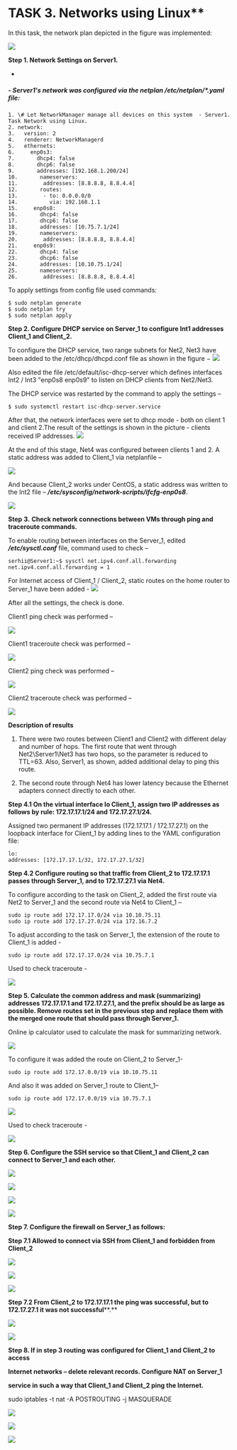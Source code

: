# TASK 3. Networks using Linux**

In this task, the network plan depicted in the figure was implemented:

![](https://github.com/serhiib0x/EPAM-OnlineUA-Cloud-DevOps-Fundamentals-Autumn-2022/blob/66a8acadb732fd93398e4dc31c721ddca5781c6b/Network_using_Linux/Screenshots/001_Networking_plan.jpg)

**Step 1. Network Settings on Server1.**

-
##### - Server1's network was configured via the netplan /etc/netplan/\*.yaml file:
```
1. \# Let NetworkManager manage all devices on this system  - Server1. Task Network using Linux.
2. network:
3.   version: 2
4.   renderer: NetworkManagerd
5.   ethernets:
6.     enp0s3:
7.       dhcp4: false
8.       dhcp6: false
9.       addresses: [192.168.1.200/24]
10.       nameservers:
11.        addresses: [8.8.8.8, 8.8.4.4]
12.       routes:
13.        - to: 0.0.0.0/0
14.          via: 192.168.1.1
15.     enp0s8:
16.       dhcp4: false
17.       dhcp6: false
18.       addresses: [10.75.7.1/24]
19.       nameservers:
20.        addresses: [8.8.8.8, 8.8.4.4]
21.     enp0s9:
22.       dhcp4: false
23.       dhcp6: false
24.       addresses: [10.10.75.1/24]
25.       nameservers:
26.        addresses: [8.8.8.8, 8.8.4.4]
```
To apply settings from config file used commands:
```
$ sudo netplan generate
$ sudo netplan try
$ sudo netplan apply
```
**Step 2. Configure DHCP service on Server\_1 to configure Int1 addresses Client\_1 and Client\_2.**

To configure the DHCP service, two range subnets for Net2, Net3 have been added to the /etc/dhcp/dhcpd.conf file as shown in the figure − 
![](https://github.com/serhiib0x/EPAM-OnlineUA-Cloud-DevOps-Fundamentals-Autumn-2022/blob/main/Network_using_Linux/Screenshots/image002.png)

Also edited the file /etc/default/isc-dhcp-server which defines interfaces Int2 / Int3 "enp0s8 enp0s9" to listen on DHCP clients from Net2/Net3.

The DHCP service was restarted by the command to apply the settings –
```
$ sudo systemctl restart isc-dhcp-server.service
```
After that, the network interfaces were set to dhcp mode - both on client 1 and client 2.The result of the settings is shown in the picture - clients received IP addresses. ![](https://github.com/serhiib0x/EPAM-OnlineUA-Cloud-DevOps-Fundamentals-Autumn-2022/blob/main/Network_using_Linux/Screenshots/image003.png)

At the end of this stage, Net4 was configured between clients 1 and 2. A static address was added to Client\_1 via netplanfile –

![](https://github.com/serhiib0x/EPAM-OnlineUA-Cloud-DevOps-Fundamentals-Autumn-2022/blob/main/Network_using_Linux/Screenshots/image004.png)

And because Client\_2 works under CentOS, a static address was written to the Int2 file – _**/etc/sysconfig/network-scripts/ifcfg-enp0s8**_.

![](https://github.com/serhiib0x/EPAM-OnlineUA-Cloud-DevOps-Fundamentals-Autumn-2022/blob/main/Network_using_Linux/Screenshots/image005.png)

**Step**  **3.**  **Check network connections between VMs through ping and traceroute commands.**

To enable routing between interfaces on the Server\_1, edited  **_/etc/sysctl.conf_**  file, command used to check –
```
serhii@Server1:~$ sysctl net.ipv4.conf.all.forwarding
net.ipv4.conf.all.forwarding = 1
```
For Internet access of Client\_1 / Client\_2, static routes on the home router to Server\_1 have been added - 
![](https://github.com/serhiib0x/EPAM-OnlineUA-Cloud-DevOps-Fundamentals-Autumn-2022/blob/main/Network_using_Linux/Screenshots/image006.png)

After all the settings, the check is done.

Client1 ping check was performed –

![](https://github.com/serhiib0x/EPAM-OnlineUA-Cloud-DevOps-Fundamentals-Autumn-2022/blob/main/Network_using_Linux/Screenshots/image007.png)

Client1 traceroute check was performed –

![](https://github.com/serhiib0x/EPAM-OnlineUA-Cloud-DevOps-Fundamentals-Autumn-2022/blob/main/Network_using_Linux/Screenshots/image008.png)

Client2 ping check was performed –

![](https://github.com/serhiib0x/EPAM-OnlineUA-Cloud-DevOps-Fundamentals-Autumn-2022/blob/main/Network_using_Linux/Screenshots/image009.png)

Client2 traceroute check was performed –

![](https://github.com/serhiib0x/EPAM-OnlineUA-Cloud-DevOps-Fundamentals-Autumn-2022/blob/main/Network_using_Linux/Screenshots/image010.png)

**Description of results**

1. There were two routes between Client1 and Client2 with different delay and number of hops. The first route that went through Net2\Server1\Net3 has two hops, so the parameter is reduced to TTL=63. Also, Server1, as shown, added additional delay to ping this route.

2. The second route through Net4 has lower latency because the Ethernet adapters connect directly to each other.

**Step 4.1 On the virtual interface lo Client\_1, assign two IP addresses as follows by rule: 172.17.17.1/24 and 172.17.27.1/24.**

Assigned two permanent IP addresses (172.17.17.1 / 172.17.27.1) on the loopback interface for Client\_1 by adding lines to the YAML configuration file:
```
lo:
addresses: [172.17.17.1/32, 172.17.27.1/32]
```
**Step 4.2 Configure routing so that traffic from Client\_2 to 172.17.17.1 passes through Server\_1, and to 172.17.27.1 via Net4.**

To configure according to the task on Client\_2, added the first route via Net2 to Server\_1 and the second route via Net4 to Client\_1 –
```
sudo ip route add 172.17.17.0/24 via 10.10.75.11
sudo ip route add 172.17.27.0/24 via 172.16.7.2
```
To adjust according to the task on Server\_1, the extension of the route to Client\_1 is added -
```
sudo ip route add 172.17.17.0/24 via 10.75.7.1
```
Used to check traceroute -

![](https://github.com/serhiib0x/EPAM-OnlineUA-Cloud-DevOps-Fundamentals-Autumn-2022/blob/main/Network_using_Linux/Screenshots/image011.png)

**Step 5. Calculate the common address and mask (summarizing) addresses 172.17.17.1 and 172.17.27.1, and the prefix should be as large as possible. Remove routes set in the previous step and replace them with the merged one route that should pass through Server\_1.**

Online ip calculator used to calculate the mask for summarizing network.

![](https://github.com/serhiib0x/EPAM-OnlineUA-Cloud-DevOps-Fundamentals-Autumn-2022/blob/main/Network_using_Linux/Screenshots/image012.png)

To configure it was added the route on Client\_2 to Server\_1-
```
sudo ip route add 172.17.0.0/19 via 10.10.75.11
```
And also it was added on Server\_1 route to Client\_1–
```
sudo ip route add 172.17.0.0/19 via 10.75.7.1
```
![](https://github.com/serhiib0x/EPAM-OnlineUA-Cloud-DevOps-Fundamentals-Autumn-2022/blob/main/Network_using_Linux/Screenshots/image013.png)

Used to check traceroute -

![](https://github.com/serhiib0x/EPAM-OnlineUA-Cloud-DevOps-Fundamentals-Autumn-2022/blob/main/Network_using_Linux/Screenshots/image014.png)

**Step 6. Configure the SSH service so that Client\_1 and Client\_2 can connect to Server\_1 and each other.**

![](https://github.com/serhiib0x/EPAM-OnlineUA-Cloud-DevOps-Fundamentals-Autumn-2022/blob/main/Network_using_Linux/Screenshots/image015.png)

![](https://github.com/serhiib0x/EPAM-OnlineUA-Cloud-DevOps-Fundamentals-Autumn-2022/blob/main/Network_using_Linux/Screenshots/image016.png)

![](https://github.com/serhiib0x/EPAM-OnlineUA-Cloud-DevOps-Fundamentals-Autumn-2022/blob/main/Network_using_Linux/Screenshots/image017.png)

![](https://github.com/serhiib0x/EPAM-OnlineUA-Cloud-DevOps-Fundamentals-Autumn-2022/blob/main/Network_using_Linux/Screenshots/image018.png)

**Step 7. Configure the firewall on Server\_1 as follows:**

**Step 7.1 Allowed to connect via SSH from Client\_1 and forbidden from Client\_2**

![](https://github.com/serhiib0x/EPAM-OnlineUA-Cloud-DevOps-Fundamentals-Autumn-2022/blob/main/Network_using_Linux/Screenshots/image019.png)

![](https://github.com/serhiib0x/EPAM-OnlineUA-Cloud-DevOps-Fundamentals-Autumn-2022/blob/main/Network_using_Linux/Screenshots/image020.png)

![](https://github.com/serhiib0x/EPAM-OnlineUA-Cloud-DevOps-Fundamentals-Autumn-2022/blob/main/Network_using_Linux/Screenshots/image021.png)

**Step 7.2 From Client\_2 to 172.17.17.1 the ping was successful, but to 172.17.27.1 it was not successful****.**

![](https://github.com/serhiib0x/EPAM-OnlineUA-Cloud-DevOps-Fundamentals-Autumn-2022/blob/main/Network_using_Linux/Screenshots/image022.png)

![](https://github.com/serhiib0x/EPAM-OnlineUA-Cloud-DevOps-Fundamentals-Autumn-2022/blob/main/Network_using_Linux/Screenshots/image023.png)

**Step 8. If in step 3 routing was configured for Client\_1 and Client\_2 to access**

**Internet networks – delete relevant records. Configure NAT on Server\_1**

**service in such a way that Client\_1 and Client\_2 ping the Internet.**

sudo iptables -t nat -A POSTROUTING -j MASQUERADE

![](https://github.com/serhiib0x/EPAM-OnlineUA-Cloud-DevOps-Fundamentals-Autumn-2022/blob/main/Network_using_Linux/Screenshots/image024.png)

![](https://github.com/serhiib0x/EPAM-OnlineUA-Cloud-DevOps-Fundamentals-Autumn-2022/blob/main/Network_using_Linux/Screenshots/image025.png)

![](RackMultipart20230117-1-q0u80v_html_651e47c3dfe2476c.png)